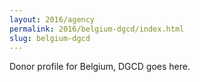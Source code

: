 ```yaml
---
layout: 2016/agency
permalink: 2016/belgium-dgcd/index.html
slug: belgium-dgcd
---
```


Donor profile for Belgium, DGCD goes here.
